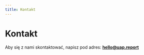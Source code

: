 ```yaml
---
title: Kontakt
---
```


# Kontakt

Aby się z nami skontaktować, napisz pod adres: **hello@uap.report**